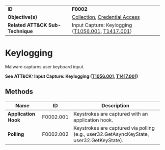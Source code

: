 |||
|---|---|
|**ID**|**F0002**|
|**Objective(s)**|[Collection](../collection), [Credential Access](../credential-access)|
|**Related ATT&CK Sub-Technique**|Input Capture: Keylogging ([T1056.001](https://attack.mitre.org/techniques/T1056/001), [T1417.001](https://attack.mitre.org/techniques/T1417/001/))|


Keylogging
==========
Malware captures user keyboard input.

**See ATT&CK:** **Input Capture: Keylogging ([T1056.001](https://attack.mitre.org/techniques/T1056/001), [T1417.001](https://attack.mitre.org/techniques/T1417/001/))**

Methods
-------
|Name|ID|Description|
|---|---|---|
|**Application Hook**|F0002.001|Keystrokes are captured with an application hook.|
|**Polling**|F0002.002|Keystrokes are captured via polling (e.g., user32.GetAsyncKeyState, user32.GetKeyState).|
